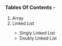 ### Tables Of Contents -
<ol>
  <li>Array</li>
  <li>Linked List</li>
<ul>
  <li>Singly Linked List</li>
  <li>Doubly Linked List</li>
</ul>

</ol>
